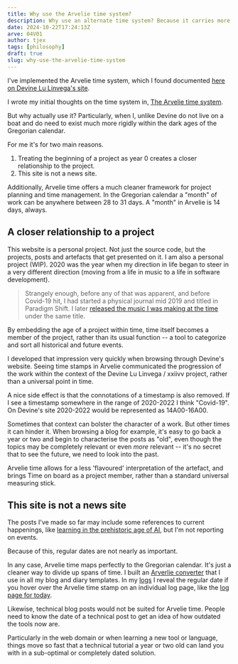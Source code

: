 ```yaml
---
title: Why use the Arvelie time system?
description: Why use an alternate time system? Because it carries more meaning.
date: 2024-10-22T17:24:13Z
arve: 04V01
author: tjex
tags: [philosophy]
draft: true
slug: why-use-the-arvelie-time-system
---
```


I've implemented the Arvelie time system, which I found documented [here on
Devine Lu Linvega's site](https://wiki.xxiivv.com/site/arvelie.html).

I wrote my initial thoughts on the time system in, [The Arvelie time system](https://tjex.net/posts/the-arvelie-time-system).

But why actually use it? Particularly, when I, unlike Devine do not live on a
boat and do need to exist much more rigidly within the dark ages of the Gregorian calendar.

For me it's for two main reasons.

1. Treating the beginning of a project as year 0 creates a closer relationship
   to the project.
2. This site is not a news site.

Additionally, Arvelie time offers a much cleaner framework for project planning
and time management. In the Gregorian calendar a "month" of work can be anywhere
between 28 to 31 days. A "month" in Arvelie is 14 days, always.

## A closer relationship to a project

This website is a personal project. Not just the source code, but the projects,
posts and artefacts that get presented on it. I am also a personal project
(WIP). 2020 was the year when my direction in life began to steer in a very
different direction (moving from a life in music to a life in software
development). 

> Strangely enough, before any of that was apparent, and before
> Covid-19 hit, I had started a physical journal mid 2019 and titled in Paradigm
> Shift. I later [released the music I was making at the
> time](https://tjex.bandcamp.com/track/paradigm-shift) under the same title.

By embedding the age of a project within time, time itself becomes a member of
the project, rather than its usual function -- a tool to categorize and sort all
historical and future events.

I developed that impression very quickly when browsing through Devine's website.
Seeing time stamps in Arvelie communicated the progression of the work
within the context of the Devine Lu Linvega / xxiivv project, rather than a
universal point in time.

A nice side effect is that the connotations of a timestamp is also removed. If I
see a timestamp somewhere in the range of 2020-2022 I think "Covid-19". On
Devine's site 2020-2022 would be represented as 14A00-16A00.

Sometimes that context can bolster the character of a work. But other times
it can hinder it. When browsing a blog for example, it's easy to go back a year
or two and begin to characterise the posts as "old", even though the topics may
be completely relevant or even _more_ relevant -- it's no secret that to see the
future, we need to look into the past.

Arvelie time allows for a less 'flavoured' interpretation of the artefact, and
brings Time on board as a project member, rather than a standard universal
measuring stick.

## This site is not a news site

The posts I've made so far may include some references to current
happenings, like [learning in the prehistoric age of AI](https://tjex.net/posts/prehistoric-ai-learning),
but I'm not reporting on events.

Because of this, regular dates are not nearly as important.

In any case, Arvelie time maps perfectly to the Gregorian calendar. It's just a
cleaner way to divide up spans of time. I built an [Arverlie
converter](https://git.sr.ht/~tjex/arvelie) that I use in all my blog and diary
templates. In my [logs](https://tjex.net/logs) I reveal the regular date if
you hover over the Arvelie time stamp on an individual log page, like the [log
page for today](https://tjex.net/logs/04V01).

Likewise, technical blog posts would not be suited for Arvelie time. People
need to know the date of a technical post to get an idea of how outdated the
tools now are.

Particularly in the web domain or when learning a new tool or language, things
move so fast that a technical tutorial a year or two old can land you with in a
sub-optimal or completely dated solution.
